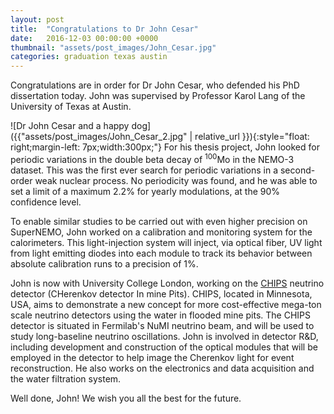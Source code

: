 ```yaml
---
layout: post
title:  "Congratulations to Dr John Cesar"
date:   2016-12-03 00:00:00 +0000
thumbnail: "assets/post_images/John_Cesar.jpg"
categories: graduation texas austin
---
```


Congratulations are in order for Dr John Cesar, who defended his PhD dissertation today. John was supervised by Professor Karol Lang of the University of Texas at Austin. 

![Dr John Cesar and a happy dog]({{"assets/post_images/John_Cesar_2.jpg" | relative_url }}){:style="float: right;margin-left: 7px;width:300px;"} For his thesis project, John looked for periodic variations in the double beta decay of $^{100}$Mo in the NEMO-3 dataset. This was the first ever search for periodic variations in a second-order weak nuclear process. No periodicity was found, and he was able to set a limit of a maximum  2.2% for yearly modulations, at the 90% confidence level.

To enable similar studies to be carried out with even higher precision on SuperNEMO, John worked on a calibration and monitoring system for the calorimeters. This light-injection system will inject, via optical fiber, UV light from light emitting diodes into each module to track its behavior between absolute calibration runs to a precision of 1%.

John is now with University College London, working on the [CHIPS](https://www.hep.ucl.ac.uk/chips/) neutrino detector (CHerenkov detector In mine Pits). CHIPS, located in Minnesota, USA, aims to demonstrate a new concept for more cost-effective mega-ton scale neutrino detectors using the water in flooded mine pits. The CHIPS detector is situated in Fermilab's NuMI neutrino beam, and will be used to study long-baseline neutrino oscillations. John is involved in detector R&D, including development and construction of the optical modules that will be employed in the detector to help image the Cherenkov light for event reconstruction. He also works on the electronics and data acquisition and the water filtration system.

Well done, John! We wish you all the best for the future.
